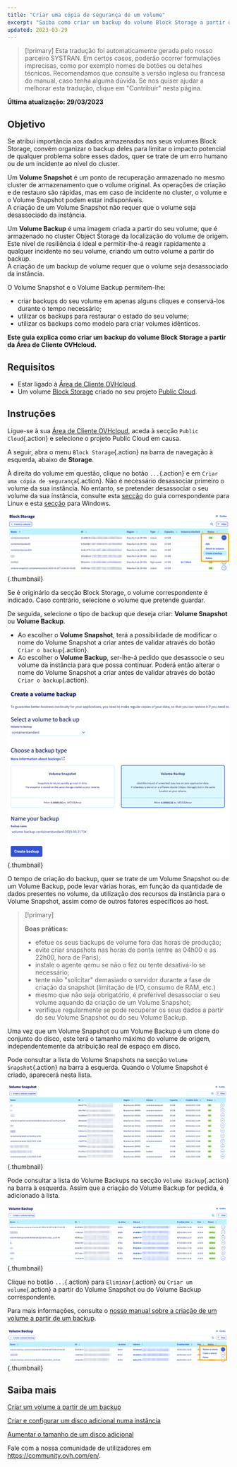 ```yaml
---
title: "Criar uma cópia de segurança de um volume"
excerpt: "Saiba como criar um backup do volume Block Storage a partir da Área de Cliente"
updated: 2023-03-29
---
```


> [!primary]
> Esta tradução foi automaticamente gerada pelo nosso parceiro SYSTRAN. Em certos casos, poderão ocorrer formulações imprecisas, como por exemplo nomes de botões ou detalhes técnicos. Recomendamos que consulte a versão inglesa ou francesa do manual, caso tenha alguma dúvida. Se nos quiser ajudar a melhorar esta tradução, clique em "Contribuir" nesta página.
>

**Última atualização: 29/03/2023**

## Objetivo

Se atribui importância aos dados armazenados nos seus volumes Block Storage, convém organizar o backup deles para limitar o impacto potencial de qualquer problema sobre esses dados, quer se trate de um erro humano ou de um incidente ao nível do cluster.

Um **Volume Snapshot** é um ponto de recuperação armazenado no mesmo cluster de armazenamento que o volume original. As operações de criação e de restauro são rápidas, mas em caso de incidente no cluster, o volume e o Volume Snapshot podem estar indisponíveis.<br>
A criação de um Volume Snapshot não requer que o volume seja desassociado da instância.

Um **Volume Backup** é uma imagem criada a partir do seu volume, que é armazenado no cluster Object Storage da localização do volume de origem.
Este nível de resiliência é ideal e permitir-lhe-á reagir rapidamente a qualquer incidente no seu volume, criando um outro volume a partir do backup.<br>
A criação de um backup de volume requer que o volume seja desassociado da instância.

O Volume Snapshot e o Volume Backup permitem-lhe:

- criar backups do seu volume em apenas alguns cliques e conservá-los durante o tempo necessário;
- utilizar os backups para restaurar o estado do seu volume;
- utilizar os backups como modelo para criar volumes idênticos.

**Este guia explica como criar um backup do volume Block Storage a partir da Área de Cliente OVHcloud.**

## Requisitos

- Estar ligado à [Área de Cliente OVHcloud](https://www.ovh.com/auth/?action=gotomanager&from=https://www.ovh.pt/&ovhSubsidiary=pt).
- Um volume [Block Storage](/pages/public_cloud/compute/create_and_configure_an_additional_disk_on_an_instance) criado no seu projeto [Public Cloud](https://www.ovhcloud.com/pt/public-cloud/).

## Instruções

Ligue-se à sua [Área de Cliente OVHcloud](https://www.ovh.com/auth/?action=gotomanager&from=https://www.ovh.pt/&ovhSubsidiary=pt), aceda à secção `Public Cloud`{.action} e selecione o projeto Public Cloud em causa.

A seguir, abra o menu `Block Storage`{.action} na barra de navegação à esquerda, abaixo de **Storage**.

À direita do volume em questão, clique no botão `...`{.action} e em `Criar uma cópia de segurança`{.action}. Não é necessário desassociar primeiro o volume da sua instância. No entanto, se pretender desassociar o seu volume da sua instância, consulte esta [secção](/pages/public_cloud/compute/create_and_configure_an_additional_disk_on_an_instance#em-linux) do guia correspondente para Linux e esta [secção](/pages/public_cloud/compute/create_and_configure_an_additional_disk_on_an_instance#em-windows) para Windows.

![Volume Backup - criação](images/volumebackup01.png){.thumbnail}

Se é originário da secção Block Storage, o volume correspondente é indicado. Caso contrário, selecione o volume que pretende guardar.

De seguida, selecione o tipo de backup que deseja criar: **Volume Snapshot** ou **Volume Backup**.

- Ao escolher o **Volume Snapshot**, terá a possibilidade de modificar o nome do Volume Snapshot a criar antes de validar através do botão `Criar o backup`{.action}.
- Ao escolher o **Volume Backup**, ser-lhe-á pedido que desassocie o seu volume da instância para que possa continuar. Poderá então alterar o nome do Volume Snapshot a criar antes de validar através do botão `Criar o backup`{.action}.

![Volume Backup ou Snapshot - criação](images/volumebackup02.png){.thumbnail}

O tempo de criação do backup, quer se trate de um Volume Snapshot ou de um Volume Backup, pode levar várias horas, em função da quantidade de dados presentes no volume, da utilização dos recursos da instância para o Volume Snapshot, assim como de outros fatores específicos ao host.

> [!primary]
>
> **Boas práticas:**
>
> - efetue os seus backups de volume fora das horas de produção;
> - evite criar snapshots nas horas de ponta (entre as 04h00 e as 22h00, hora de Paris);
> - instale o agente qemu se não o fez ou tente desativá-lo se necessário;
> - tente não "solicitar" demasiado o servidor durante a fase de criação da snapshot (limitação de I/O, consumo de RAM, etc.)
> - mesmo que não seja obrigatório, é preferível desassociar o seu volume aquando da criação de um Volume Snapshot;
> - verifique regularmente se pode recuperar os seus dados a partir do seu Volume Snapshot ou do seu Volume Backup.
>

Uma vez que um Volume Snapshot ou um Volume Backup é um clone do conjunto do disco, este terá o tamanho máximo do volume de origem, independentemente da atribuição real de espaço em disco.

Pode consultar a lista do Volume Snapshots na secção `Volume Snapshot`{.action} na barra à esquerda.
Quando o Volume Snapshot é criado, aparecerá nesta lista.

![Volume Snapshot - lista](images/volumebackup03.png){.thumbnail}

Pode consultar a lista do Volume Backups na secção `Volume Backup`{.action} na barra à esquerda.
Assim que a criação do Volume Backup for pedida, é adicionado à lista.

![Volume Backup - lista](images/volumebackup04.png){.thumbnail}

Clique no botão `...`{.action} para `Eliminar`{.action} ou `Criar um volume`{.action} a partir do Volume Snapshot ou do Volume Backup correspondente.

Para mais informações, consulte o [nosso manual sobre a criação de um volume a partir de um backup](/pages/public_cloud/compute/create-volume-from-snapshot).

![Criar um volume a partir de um backup](images/volumebackup05.png){.thumbnail}

## Saiba mais

[Criar um volume a partir de um backup](/pages/public_cloud/compute/create-volume-from-snapshot)

[Criar e configurar um disco adicional numa instância](/pages/public_cloud/compute/create_and_configure_an_additional_disk_on_an_instance)

[Aumentar o tamanho de um disco adicional](/pages/public_cloud/compute/increase_the_size_of_an_additional_disk)

Fale com a nossa comunidade de utilizadores em <https://community.ovh.com/en/>.
